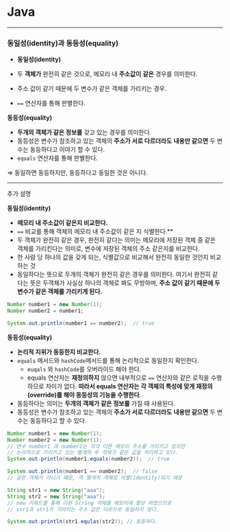    # Java

---
### 동일성(identity)과 동등성(equality) 

- **동일성(identity)**

- 두 **객체가** 완전히 같은 것으로, 메모리 내 **주소값이** **같은** 경우를 의미한다.
- 주소 값이 같기 때문에 두 변수가 같은 객체를 가리키는 경우.
- `==` 연산자를 통해 판별한다.

**동등성(equality)**

- **두개의 객체가 같은 정보를** 갖고 있는 경우를 의미한다.
- 동등성은 변수가 참조하고 있는 객체의 **주소가 서로 다르더라도** **내용만 같으면** 두 변수는 동등하다고 이야기 할 수 있다.
- `equals` 연산자를 통해 판별한다.

⇒ 동일하면 동등하지만, 동등하다고 동일한 것은 아니다.

---
추가 설명 </br>

**동일성(identity)**
- **메모리 내 주소값이 같은지 비교한다.**
- `==` 비교를 통해 객체의 메모리 내 주소값이 같은 지 식별한다.**
- 두 객체가 완전히 같은 경우, 완전히 같다는 의미는 메모리에 저장된 객체 중 같은 객체를 가리킨다는 의미로, 변수에 저장된 객체의 주소 같은지를 비교한다.
- 한 사람 당 하나의 값을 갖게 되는, 식별값으로 비교해서 완전히 동일한 것인지 비교하는 것
- 동일하다는 뜻으로 두개의 객체가 완전히 같은 경우를 의미한다. 여기서 완전히 같다는 뜻은 두객체가 사실상 하나의 객체로 봐도 무방하며, **주소 값이 같기 때문에 두 변수가 같은 객체를 가리키게 된다.**

```java
Number number1 = new Number(1);
Number number2 = number1;

System.out.println(number1 == number2);  // true
```

**동등성(equality)**
- **논리적 지위가 동등한지 비교한다.**
- `equals` 메서드와 `hashCode`메서드를 통해 논리적으로 동일한지 확인한다.
    - `euqals` 와 `hashCode`를 오버라이드 해야 한다.
    - equals 연산자는 **재정의하지** 않으면 내부적으로 `==` 연산자와 같은 로직을 수행하므로 차이가 없다. **따라서 equals 연산자는 각 객체의 특성에 맞게 재정의(override)를 해야 동등성의 기능을 수행한다**.
- 동등하다는 의미는 **두개의 객체가 같은 정보를** 가질 때 사용된다.
- 동등성은 변수가 참조하고 있는 객체의 **주소가 서로 다르더라도** **내용만 같으면** 두 변수는 동등하다고  할 수 있다.
  
```java
Number number1 = new Number(1);
Number number2 = new Number(1);
// 변수 number1 과 number2는 각각 다른 메모리 주소를 가리키고 있지만
// 논리적으로 가리키고 있는 별개의 두 객체가 같은 값을 의미하고 있다.
System.out.println(number1.equals(number2));  // true

System.out.println(number1 == number2);  // false
// 같은 객체가 아니기 떄문, 즉 별개의 객체로 식별(identity)되기 때문
```


```java
String str1 = new String("aaa");
String str2 = new String("aaa");
// new 키워드를 통해 다른 String 객체를 메모리에 할당 하였으므로 
// str1과 str1가 가리키는 주소 값은 다르므로 동일하지 않다.

System.out.println(str1.equlas(str2)); // 동등하다.
```
